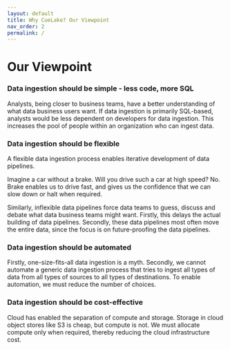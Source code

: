 ```yaml
---
layout: default
title: Why CueLake? Our Viewpoint
nav_order: 2
permalink: /
---
```


# Our Viewpoint
### Data ingestion should be simple - less code, more SQL
Analysts, being closer to business teams, have a better understanding of what data business users want. If data ingestion is primarily SQL-based, analysts would be less dependent on developers for data ingestion. This increases the pool of people within an organization who can ingest data.

### Data ingestion should be flexible
A flexible data ingestion process enables iterative development of data pipelines.

Imagine a car without a brake. Will you drive such a car at high speed? No. Brake enables us to drive fast, and gives us the confidence that we can slow down or halt when required.

Similarly, inflexible data pipelines force data teams to guess, discuss and debate what data business teams might want. Firstly, this delays the actual building of data pipelines. Secondly, these data pipelines most often move the entire data, since the focus is on future-proofing the data pipelines.

### Data ingestion should be automated
Firstly, one-size-fits-all data ingestion is a myth. Secondly, we cannot automate a generic data ingestion process that tries to ingest all types of data from all types of sources to all types of destinations. To enable automation, we must reduce the number of choices. 

### Data ingestion should be cost-effective
Cloud has enabled the separation of compute and storage. Storage in cloud object stores like S3 is cheap, but compute is not. We must allocate compute only when required, thereby reducing the cloud infrastructure cost.

